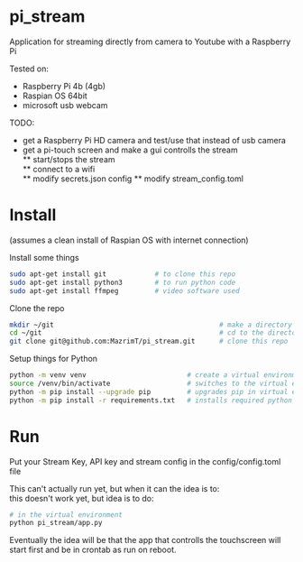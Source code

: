 # pi_stream
Application for streaming directly from camera to Youtube with a Raspberry Pi

Tested on:  
* Raspberry Pi 4b (4gb)  
* Raspian OS 64bit  
* microsoft usb webcam  
  
TODO:  
* get a Raspberry Pi HD camera and test/use that instead of usb camera
* get a pi-touch screen and make a gui controlls the stream  
** start/stops the stream  
** connect to a wifi  
** modify secrets.json config
** modify stream_config.toml

# Install
(assumes a clean install of Raspian OS with internet connection)

Install some things  
```bash 
sudo apt-get install git            # to clone this repo
sudo apt-get install python3        # to run python code
sudo apt-get install ffmpeg         # video software used
```

Clone the repo
```bash
mkdir ~/git                                         # make a directory for git projects
cd ~/git                                            # cd to the directory
git clone git@github.com:MazrimT/pi_stream.git      # clone this repo
```

Setup things for Python
```bash
python -m venv venv                         # create a virtual environment
source /venv/bin/activate                   # switches to the virtual environments python enterpreter
python -m pip install --upgrade pip         # upgrades pip in virtual environment to latest version
python -m pip install -r requirements.txt   # installs required python packages
```

# Run
Put your Stream Key, API key and stream config in the config/config.toml file  
  
This can't actually run yet, but when it can the idea is to:  
this doesn't work yet, but idea is to do:  
```bash
# in the virtual environment
python pi_stream/app.py
```
  
Eventually the idea will be that the app that controlls the touchscreen will start first and be in crontab as run on reboot.  
 